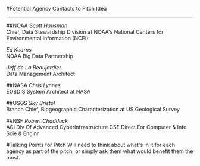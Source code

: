 
#Potential Agency Contacts to Pitch Idea  
***


##NOAA
*Scott Hausman*  
Chief, Data Stewardship Division at NOAA's National Centers for Environmental Information (NCEI)

*Ed Kearns*  
NOAA Big Data Partnership

*Jeff de La Beaujardier*  
Data Management Architect

##NASA
*Chris Lynnes*  
EOSDIS System Architect at NASA

##USGS
*Sky Bristol*  
Branch Chief, Biogeographic Characterization at US Geological Survey

##NSF
*Robert Chadduck*  
ACI Div Of Advanced Cyberinfrastructure
CSE Direct For Computer & Info Scie & Enginr


#Talking Points for Pitch
Will need to think about what's in it for each agency as part of the pitch, or simply ask them what would benefit them the most.


